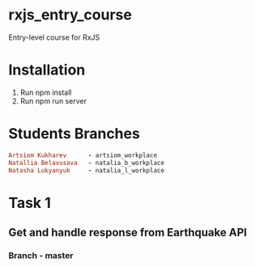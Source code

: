 # rxjs_entry_course
Entry-level course for RxJS

# Installation
1. Run npm install
2. Run npm run server

# Students Branches

```ruby
Artsiom Kukharev      - artsiom_workplace
Natallia Belavusava   - natalia_b_workplace
Natasha Lukyanyuk     - natalia_l_workplace
```

# Task 1
## Get and handle response from Earthquake API
### Branch - master

